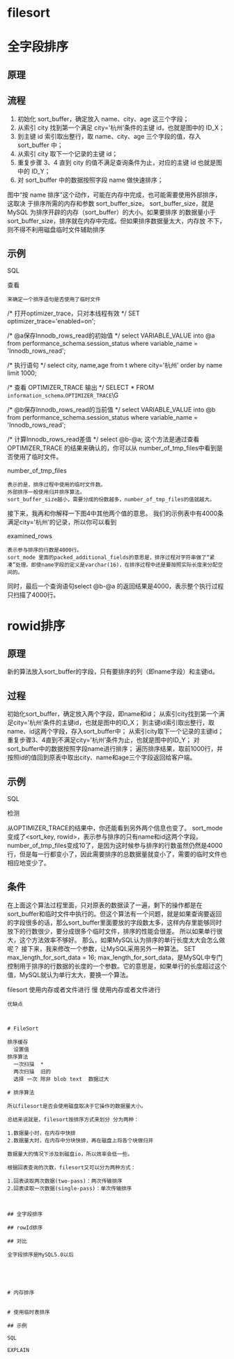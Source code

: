 # filesort





# 全字段排序

## 原理



## 流程

1. 初始化 sort_buffer，确定放入 name、city、age 这三个字段；
2. 从索引 city 找到第一个满足 city='杭州’条件的主键 id，也就是图中的 ID_X；
3. 到主键 id 索引取出整行，取 name、city、age 三个字段的值，存入 sort_buffer 中；
4. 从索引 city 取下一个记录的主键 id；
5. 重复步骤 3、4 直到 city 的值不满足查询条件为止，对应的主键 id 也就是图中的
ID_Y；
6. 对 sort_buffer 中的数据按照字段 name 做快速排序；

图中“按 name 排序”这个动作，可能在内存中完成，也可能需要使用外部排序，这取决
于排序所需的内存和参数 sort_buffer_size。
sort_buffer_size，就是 MySQL 为排序开辟的内存（sort_buffer）的大小。如果要排序
的数据量小于 sort_buffer_size，排序就在内存中完成。但如果排序数据量太大，内存放
不下，则不得不利用磁盘临时文件辅助排序



## 示例

SQL



查看



	来确定一个排序语句是否使用了临时文件


/* 打开optimizer_trace，只对本线程有效 */
SET optimizer_trace='enabled=on'; 

/* @a保存Innodb_rows_read的初始值 */
select VARIABLE_VALUE into @a from  performance_schema.session_status where variable_name = 'Innodb_rows_read';

/* 执行语句 */
select city, name,age from t where city='杭州' order by name limit 1000; 

/* 查看 OPTIMIZER_TRACE 输出 */
SELECT * FROM `information_schema`.`OPTIMIZER_TRACE`\G

/* @b保存Innodb_rows_read的当前值 */
select VARIABLE_VALUE into @b from performance_schema.session_status where variable_name = 'Innodb_rows_read';

/* 计算Innodb_rows_read差值 */
select @b-@a;
这个方法是通过查看 OPTIMIZER_TRACE 的结果来确认的，你可以从 number_of_tmp_files中看到是否使用了临时文件。



number_of_tmp_files

	表示的是，排序过程中使用的临时文件数。
	外部排序一般使用归并排序算法。
	sort_buffer_size越小，需要分成的份数越多，number_of_tmp_files的值就越大。


接下来，我再和你解释一下图4中其他两个值的意思。
我们的示例表中有4000条满足city='杭州’的记录，所以你可以看到 

examined_rows

	表示参与排序的行数是4000行。
	sort_mode 里面的packed_additional_fields的意思是，排序过程对字符串做了“紧凑”处理。即使name字段的定义是varchar(16)，在排序过程中还是要按照实际长度来分配空间的。
同时，最后一个查询语句select @b-@a 的返回结果是4000，表示整个执行过程只扫描了4000行。





# rowid排序


## 原理


新的算法放入sort_buffer的字段，只有要排序的列（即name字段）和主键id。


## 过程

初始化sort_buffer，确定放入两个字段，即name和id；
从索引city找到第一个满足city='杭州’条件的主键id，也就是图中的ID_X；
到主键id索引取出整行，取name、id这两个字段，存入sort_buffer中；
从索引city取下一个记录的主键id；
重复步骤3、4直到不满足city='杭州’条件为止，也就是图中的ID_Y；
对sort_buffer中的数据按照字段name进行排序；
遍历排序结果，取前1000行，并按照id的值回到原表中取出city、name和age三个字段返回给客户端。


## 示例


SQL 

检测


从OPTIMIZER_TRACE的结果中，你还能看到另外两个信息也变了。
sort_mode变成了<sort_key, rowid>，表示参与排序的只有name和id这两个字段。
number_of_tmp_files变成10了，是因为这时候参与排序的行数虽然仍然是4000行，但是每一行都变小了，因此需要排序的总数据量就变小了，需要的临时文件也相应地变少了。



## 条件

在上面这个算法过程里面，只对原表的数据读了一遍，剩下的操作都是在sort_buffer和临时文件中执行的。但这个算法有一个问题，就是如果查询要返回的字段很多的话，那么sort_buffer里面要放的字段数太多，这样内存里能够同时放下的行数很少，要分成很多个临时文件，排序的性能会很差。
所以如果单行很大，这个方法效率不够好。
那么，如果MySQL认为排序的单行长度太大会怎么做呢？
接下来，我来修改一个参数，让MySQL采用另外一种算法。
SET max_length_for_sort_data = 16;
max_length_for_sort_data，是MySQL中专门控制用于排序的行数据的长度的一个参数。它的意思是，如果单行的长度超过这个值，MySQL就认为单行太大，要换一个算法。



filesort
	 使用内存或者文件进行 慢
	 使用内存或者文件进行
	
	优缺点
	
	
	
	# FileSort
	
	排序缓存 
	  设置值
	排序算法
	  一次扫描  * 
	  两次扫描  旧的 
	  选择 一次 除非 blob text  数据过大
	
	# 排序算法
	
	所以filesort是否会使用磁盘取决于它操作的数据量大小。
	
	总结来说就是，filesort按排序方式来划分 分为两种：
	
	1.数据量小时，在内存中快排
	2.数据量大时，在内存中分块快排，再在磁盘上将各个块做归并
	
	数据量大的情况下涉及到磁盘io，所以效率会低一些。
	
	根据回表查询的次数，filesort又可以分为两种方式：
	
	1.回表读取两次数据(two-pass)：两次传输排序
	2.回表读取一次数据(single-pass)：单次传输排序
	
	
	
	## 全字段排序
	
	## rowId排序
	
	## 对比
	
	全字段排序是MySQL5.0以后
	
	
	
	
	
	# 内存排序
	
	
	# 使用临时表排序
	
	## 示例
	
	SQL
	
	EXPLAIN
  


